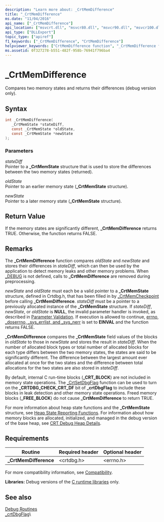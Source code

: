 ```yaml
---
description: "Learn more about: _CrtMemDifference"
title: "_CrtMemDifference"
ms.date: "11/04/2016"
api_name: ["_CrtMemDifference"]
api_location: ["msvcrt.dll", "msvcr80.dll", "msvcr90.dll", "msvcr100.dll", "msvcr100_clr0400.dll", "msvcr110.dll", "msvcr110_clr0400.dll", "msvcr120.dll", "msvcr120_clr0400.dll", "ucrtbase.dll"]
api_type: ["DLLExport"]
topic_type: ["apiref"]
f1_keywords: ["_CrtMemDifference", "CrtMemDifference"]
helpviewer_keywords: ["CrtMemDifference function", "_CrtMemDifference function"]
ms.assetid: 0f327278-b551-482f-958b-76941f796ba4
---
```

# _CrtMemDifference

Compares two memory states and returns their differences (debug version only).

## Syntax

```C
int _CrtMemDifference(
   _CrtMemState *stateDiff,
   const _CrtMemState *oldState,
   const _CrtMemState *newState
);
```

### Parameters

*stateDiff*\
Pointer to a **_CrtMemState** structure that is used to store the differences between the two memory states (returned).

*oldState*\
Pointer to an earlier memory state (**_CrtMemState** structure).

*newState*\
Pointer to a later memory state (**_CrtMemState** structure).

## Return Value

If the memory states are significantly different, **_CrtMemDifference** returns TRUE. Otherwise, the function returns FALSE.

## Remarks

The **_CrtMemDifference** function compares *oldState* and *newState* and stores their differences in *stateDiff*, which can then be used by the application to detect memory leaks and other memory problems. When [_DEBUG](../../c-runtime-library/debug.md) is not defined, calls to **_CrtMemDifference** are removed during preprocessing.

*newState* and *oldState* must each be a valid pointer to a **_CrtMemState** structure, defined in Crtdbg.h, that has been filled in by [_CrtMemCheckpoint](crtmemcheckpoint.md) before calling **_CrtMemDifference**. *stateDiff* must be a pointer to a previously allocated instance of the **_CrtMemState** structure. If *stateDiff*, *newState*, or *oldState* is **NULL**, the invalid parameter handler is invoked, as described in [Parameter Validation](../../c-runtime-library/parameter-validation.md). If execution is allowed to continue, [errno, _doserrno, _sys_errlist, and _sys_nerr](../../c-runtime-library/errno-doserrno-sys-errlist-and-sys-nerr.md) is set to **EINVAL** and the function returns FALSE.

**_CrtMemDifference** compares the **_CrtMemState** field values of the blocks in *oldState* to those in *newState* and stores the result in *stateDiff*. When the number of allocated block types or total number of allocated blocks for each type differs between the two memory states, the states are said to be significantly different. The difference between the largest amount ever allocated at once for the two states and the difference between total allocations for the two states are also stored in *stateDiff*.

By default, internal C run-time blocks (**_CRT_BLOCK**) are not included in memory state operations. The [_CrtSetDbgFlag](crtsetdbgflag.md) function can be used to turn on the **_CRTDBG_CHECK_CRT_DF** bit of **_crtDbgFlag** to include these blocks in leak detection and other memory state operations. Freed memory blocks (**_FREE_BLOCK**) do not cause **_CrtMemDifference** to return TRUE.

For more information about heap state functions and the **_CrtMemState** structure, see [Heap State Reporting Functions](/visualstudio/debugger/crt-debug-heap-details). For information about how memory blocks are allocated, initialized, and managed in the debug version of the base heap, see [CRT Debug Heap Details](/visualstudio/debugger/crt-debug-heap-details).

## Requirements

|Routine|Required header|Optional header|
|-------------|---------------------|---------------------|
|**_CrtMemDifference**|\<crtdbg.h>|\<errno.h>|

For more compatibility information, see [Compatibility](../../c-runtime-library/compatibility.md).

**Libraries:** Debug versions of the [C runtime libraries](../../c-runtime-library/crt-library-features.md) only.

## See also

[Debug Routines](../../c-runtime-library/debug-routines.md)\
[_crtDbgFlag](../../c-runtime-library/crtdbgflag.md)\
